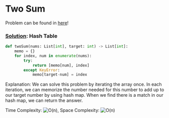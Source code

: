 # Two Sum

Problem can be found in [here](https://leetcode.com/problems/two-sum/)!

### [Solution](/Hash%20Table/1-TwoSum/solution.py): Hash Table

```python
def twoSum(nums: List[int], target: int) -> List[int]:
    memo = {}
    for index, num in enumerate(nums):
        try:
            return [memo[num], index]
        except KeyError:
            memo[target-num] = index
```

Explanation: We can solve this problem by iterating the array once. In each iteration, we can memorize the number needed for this number to add up to our target number by using hash map. When we find there is a match in our hash map, we can return the answer.

Time Complexity: ![O(n)](<https://latex.codecogs.com/svg.image?\inline&space;O(n)>), Space Complexity: ![O(n)](<https://latex.codecogs.com/svg.image?\inline&space;O(n)>)
